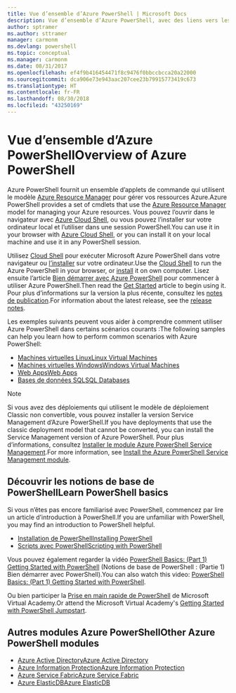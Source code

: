 ```yaml
---
title: Vue d’ensemble d’Azure PowerShell | Microsoft Docs
description: Vue d’ensemble d’Azure PowerShell, avec des liens vers les procédures d’installation et de configuration.
author: sptramer
ms.author: sttramer
manager: carmonm
ms.devlang: powershell
ms.topic: conceptual
ms.manager: carmonm
ms.date: 08/31/2017
ms.openlocfilehash: ef4f9b416454471f8c9476f0bbccbcca20a22000
ms.sourcegitcommit: dca906e73e943aac207cee23b79915773419c673
ms.translationtype: HT
ms.contentlocale: fr-FR
ms.lasthandoff: 08/30/2018
ms.locfileid: "43250169"
---
```

# <a name="overview-of-azure-powershell"></a><span data-ttu-id="34aee-103">Vue d’ensemble d’Azure PowerShell</span><span class="sxs-lookup"><span data-stu-id="34aee-103">Overview of Azure PowerShell</span></span>

<span data-ttu-id="34aee-104">Azure PowerShell fournit un ensemble d’applets de commande qui utilisent le modèle [Azure Resource Manager](/azure/azure-resource-manager/resource-group-overview) pour gérer vos ressources Azure.</span><span class="sxs-lookup"><span data-stu-id="34aee-104">Azure PowerShell provides a set of cmdlets that use the [Azure Resource Manager](/azure/azure-resource-manager/resource-group-overview) model for managing your Azure resources.</span></span> <span data-ttu-id="34aee-105">Vous pouvez l’ouvrir dans le navigateur avec [Azure Cloud Shell](/azure/cloud-shell/overview), ou vous pouvez l’installer sur votre ordinateur local et l’utiliser dans une session PowerShell.</span><span class="sxs-lookup"><span data-stu-id="34aee-105">You can use it in your browser with [Azure Cloud Shell](/azure/cloud-shell/overview), or you can install it on your local machine and use it in any PowerShell session.</span></span>

<span data-ttu-id="34aee-106">Utilisez [Cloud Shell](/azure/cloud-shell/overview) pour exécuter Microsoft Azure PowerShell dans votre navigateur ou [l’installer](install-azurerm-ps.md) sur votre ordinateur.</span><span class="sxs-lookup"><span data-stu-id="34aee-106">Use the [Cloud Shell](/azure/cloud-shell/overview) to run the Azure PowerShell in your browser, or [install](install-azurerm-ps.md) it on own computer.</span></span> <span data-ttu-id="34aee-107">Lisez ensuite l’article [Bien démarrer avec Azure PowerShell](get-started-azureps.md) pour commencer à utiliser Azure PowerShell.</span><span class="sxs-lookup"><span data-stu-id="34aee-107">Then read the [Get Started](get-started-azureps.md) article to begin using it.</span></span> <span data-ttu-id="34aee-108">Pour plus d’informations sur la version la plus récente, consultez les [notes de publication](release-notes-azureps.md).</span><span class="sxs-lookup"><span data-stu-id="34aee-108">For information about the latest release, see the [release notes](release-notes-azureps.md).</span></span>

<span data-ttu-id="34aee-109">Les exemples suivants peuvent vous aider à comprendre comment utiliser Azure PowerShell dans certains scénarios courants :</span><span class="sxs-lookup"><span data-stu-id="34aee-109">The following samples can help you learn how to perform common scenarios with Azure PowerShell:</span></span>

* [<span data-ttu-id="34aee-110">Machines virtuelles Linux</span><span class="sxs-lookup"><span data-stu-id="34aee-110">Linux Virtual Machines</span></span>](/azure/virtual-machines/virtual-machines-linux-powershell-samples?toc=/powershell/azure/toc.json)
* [<span data-ttu-id="34aee-111">Machines virtuelles Windows</span><span class="sxs-lookup"><span data-stu-id="34aee-111">Windows Virtual Machines</span></span>](/azure/virtual-machines/virtual-machines-windows-powershell-samples?toc=/powershell/azure/toc.json)
* [<span data-ttu-id="34aee-112">Web Apps</span><span class="sxs-lookup"><span data-stu-id="34aee-112">Web Apps</span></span>](/azure/app-service-web/app-service-powershell-samples?toc=/powershell/azure/toc.json)
* [<span data-ttu-id="34aee-113">Bases de données SQL</span><span class="sxs-lookup"><span data-stu-id="34aee-113">SQL Databases</span></span>](/azure/sql-database/sql-database-powershell-samples?toc=/powershell/azure/toc.json)

> [!NOTE]
> <span data-ttu-id="34aee-114">Si vous avez des déploiements qui utilisent le modèle de déploiement Classic non convertible, vous pouvez installer la version Service Management d’Azure PowerShell.</span><span class="sxs-lookup"><span data-stu-id="34aee-114">If you have deployments that use the classic deployment model that cannot be converted, you can install the Service Management version of Azure PowerShell.</span></span> <span data-ttu-id="34aee-115">Pour plus d’informations, consultez [Installer le module Azure PowerShell Service Management](/powershell/azure/servicemanagement/install-azure-ps).</span><span class="sxs-lookup"><span data-stu-id="34aee-115">For more information, see [Install the Azure PowerShell Service Management module](/powershell/azure/servicemanagement/install-azure-ps).</span></span>

## <a name="learn-powershell-basics"></a><span data-ttu-id="34aee-116">Découvrir les notions de base de PowerShell</span><span class="sxs-lookup"><span data-stu-id="34aee-116">Learn PowerShell basics</span></span>

<span data-ttu-id="34aee-117">Si vous n’êtes pas encore familiarisé avec PowerShell, commencez par lire un article d’introduction à PowerShell.</span><span class="sxs-lookup"><span data-stu-id="34aee-117">If you are unfamiliar with PowerShell, you may find an introduction to PowerShell helpful.</span></span>

* [<span data-ttu-id="34aee-118">Installation de PowerShell</span><span class="sxs-lookup"><span data-stu-id="34aee-118">Installing PowerShell</span></span>](/powershell/scripting/installing-windows-powershell)
* [<span data-ttu-id="34aee-119">Scripts avec PowerShell</span><span class="sxs-lookup"><span data-stu-id="34aee-119">Scripting with PowerShell</span></span>](/powershell/scripting/scripting-with-windows-powershell)

<span data-ttu-id="34aee-120">Vous pouvez également regarder la vidéo [PowerShell Basics: (Part 1) Getting Started with PowerShell](https://channel9.msdn.com/Blogs/Taste-of-Premier/PowerShellBasicsPart1) (Notions de base de PowerShell : (Partie 1) Bien démarrer avec PowerShell).</span><span class="sxs-lookup"><span data-stu-id="34aee-120">You can also watch this video: [PowerShell Basics: (Part 1) Getting Started with PowerShell](https://channel9.msdn.com/Blogs/Taste-of-Premier/PowerShellBasicsPart1).</span></span>

<span data-ttu-id="34aee-121">Ou bien participer la [Prise en main rapide de PowerShell](https://mva.microsoft.com/liveevents/powershell-jumpstart) de Microsoft Virtual Academy.</span><span class="sxs-lookup"><span data-stu-id="34aee-121">Or attend the Microsoft Virtual Academy's [Getting Started with PowerShell Jumpstart](https://mva.microsoft.com/liveevents/powershell-jumpstart).</span></span>

## <a name="other-azure-powershell-modules"></a><span data-ttu-id="34aee-122">Autres modules Azure PowerShell</span><span class="sxs-lookup"><span data-stu-id="34aee-122">Other Azure PowerShell modules</span></span>

* [<span data-ttu-id="34aee-123">Azure Active Directory</span><span class="sxs-lookup"><span data-stu-id="34aee-123">Azure Active Directory</span></span>](/powershell/azure/active-directory/)
* [<span data-ttu-id="34aee-124">Azure Information Protection</span><span class="sxs-lookup"><span data-stu-id="34aee-124">Azure Information Protection</span></span>](/powershell/azure/aip/)
* [<span data-ttu-id="34aee-125">Azure Service Fabric</span><span class="sxs-lookup"><span data-stu-id="34aee-125">Azure Service Fabric</span></span>](/powershell/azure/service-fabric/)
* [<span data-ttu-id="34aee-126">Azure ElasticDB</span><span class="sxs-lookup"><span data-stu-id="34aee-126">Azure ElasticDB</span></span>](/powershell/azure/elasticdbjobs/)